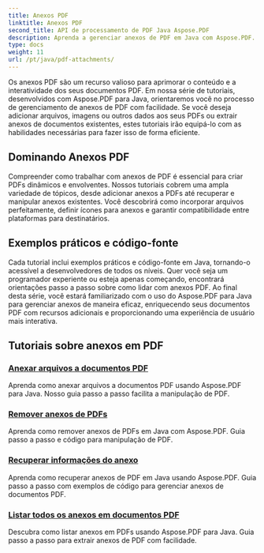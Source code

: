 ```yaml
---
title: Anexos PDF
linktitle: Anexos PDF
second_title: API de processamento de PDF Java Aspose.PDF
description: Aprenda a gerenciar anexos de PDF em Java com Aspose.PDF. Anexe arquivos, imagens e muito mais aos seus PDFs sem esforço.
type: docs
weight: 11
url: /pt/java/pdf-attachments/
---
```


Os anexos PDF são um recurso valioso para aprimorar o conteúdo e a interatividade dos seus documentos PDF. Em nossa série de tutoriais, desenvolvidos com Aspose.PDF para Java, orientaremos você no processo de gerenciamento de anexos de PDF com facilidade. Se você deseja adicionar arquivos, imagens ou outros dados aos seus PDFs ou extrair anexos de documentos existentes, estes tutoriais irão equipá-lo com as habilidades necessárias para fazer isso de forma eficiente.

## Dominando Anexos PDF

Compreender como trabalhar com anexos de PDF é essencial para criar PDFs dinâmicos e envolventes. Nossos tutoriais cobrem uma ampla variedade de tópicos, desde adicionar anexos a PDFs até recuperar e manipular anexos existentes. Você descobrirá como incorporar arquivos perfeitamente, definir ícones para anexos e garantir compatibilidade entre plataformas para destinatários.

## Exemplos práticos e código-fonte

Cada tutorial inclui exemplos práticos e código-fonte em Java, tornando-o acessível a desenvolvedores de todos os níveis. Quer você seja um programador experiente ou esteja apenas começando, encontrará orientações passo a passo sobre como lidar com anexos PDF. Ao final desta série, você estará familiarizado com o uso do Aspose.PDF para Java para gerenciar anexos de maneira eficaz, enriquecendo seus documentos PDF com recursos adicionais e proporcionando uma experiência de usuário mais interativa.

## Tutoriais sobre anexos em PDF
### [Anexar arquivos a documentos PDF](./attach-files-pdf-documents/)
Aprenda como anexar arquivos a documentos PDF usando Aspose.PDF para Java. Nosso guia passo a passo facilita a manipulação de PDF.
### [Remover anexos de PDFs](./remove-attachments-from-pdfs/)
Aprenda como remover anexos de PDFs em Java com Aspose.PDF. Guia passo a passo e código para manipulação de PDF.
### [Recuperar informações do anexo](./retrieve-attachment-information/)
Aprenda como recuperar anexos de PDF em Java usando Aspose.PDF. Guia passo a passo com exemplos de código para gerenciar anexos de documentos PDF.
### [Listar todos os anexos em documentos PDF](./list-all-attachments-pdf-documents/)
Descubra como listar anexos em PDFs usando Aspose.PDF para Java. Guia passo a passo para extrair anexos de PDF com facilidade.
